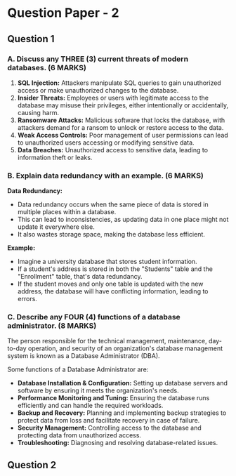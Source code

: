# Question Paper - 2

## Question 1

### A. Discuss any THREE (3) current threats of modern databases. (6 MARKS)

1. **SQL Injection:** Attackers manipulate SQL queries to gain unauthorized access or make unauthorized changes to the database.
2. **Insider Threats:** Employees or users with legitimate access to the database may misuse their privileges, either intentionally or accidentally, causing harm.
3. **Ransomware Attacks:** Malicious software that locks the database, with attackers demand for a ransom to unlock or restore access to the data.
4. **Weak Access Controls:** Poor management of user permissions can lead to unauthorized users accessing or modifying sensitive data.
5. **Data Breaches:** Unauthorized access to sensitive data, leading to information theft or leaks.

### B. Explain data redundancy with an example. (6 MARKS)

**Data Redundancy:**

* Data redundancy occurs when the same piece of data is stored in multiple places within a database.
* This can lead to inconsistencies, as updating data in one place might not update it everywhere else.
* It also wastes storage space, making the database less efficient.

**Example:**

* Imagine a university database that stores student information.
* If a student's address is stored in both the "Students" table and the "Enrollment" table, that's data redundancy.
* If the student moves and only one table is updated with the new address, the database will have conflicting information, leading to errors.

### C. Describe any FOUR (4) functions of a database administrator. (8 MARKS)

The person responsible for the technical management, maintenance, day-to-day operation, and security of an organization's database management system is known as a Database Administrator (DBA).

Some functions of a Database Administrator are:

* **Database Installation & Configuration:** Setting up database servers and software by ensuring it meets the organization's needs.
* **Performance Monitoring and Tuning:** Ensuring the database runs efficiently and can handle the required workloads.
* **Backup and Recovery:** Planning and implementing backup strategies to protect data from loss and facilitate recovery in case of failure.
* **Security Management:** Controlling access to the database and protecting data from unauthorized access.
* **Troubleshooting:** Diagnosing and resolving database-related issues.

## Question 2
